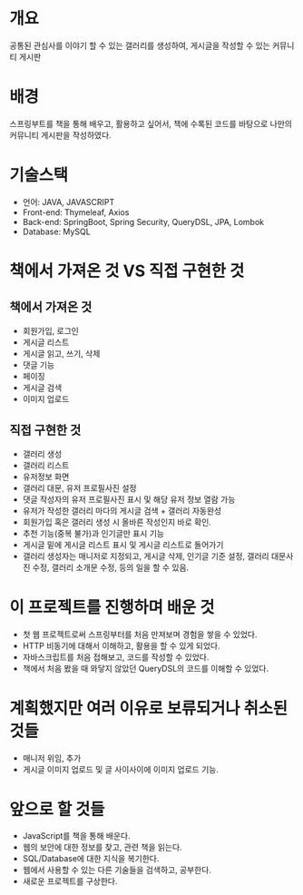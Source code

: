 # 개요
공통된 관심사를 이야기 할 수 있는 갤러리를 생성하여, 게시글을 작성할 수 있는 커뮤니티 게시판
# 배경
스프링부트를 책을 통해 배우고, 활용하고 싶어서, 책에 수록된 코드를 바탕으로 나만의 커뮤니티 게시판을 작성하였다.
# 기술스택
* 언어: JAVA, JAVASCRIPT
* Front-end: Thymeleaf, Axios
* Back-end: SpringBoot, Spring Security, QueryDSL, JPA, Lombok
* Database: MySQL
# 책에서 가져온 것 VS 직접 구현한 것
## 책에서 가져온 것
* 회원가입, 로그인
* 게시글 리스트
* 게시글 읽고, 쓰기, 삭제
* 댓글 기능
* 페이징
* 게시글 검색
* 이미지 업로드
## 직접 구현한 것
* 갤러리 생성
* 갤러리 리스트
* 유저정보 화면
* 갤러리 대문, 유저 프로필사진 설정
* 댓글 작성자의 유저 프로필사진 표시 및 해당 유저 정보 열람 가능
* 유저가 작성한 갤러리 마다의 게시글 검색 + 갤러리 자동완성
* 회원가입 혹은 갤러리 생성 시 올바른 작성인지 바로 확인.
* 추천 기능(중복 불가)과 인기글만 표시 기능
* 게시글 밑에 게시글 리스트 표시 및 게시글 리스트로 돌어가기
* 갤러리 생성자는 매니저로 지정되고, 게시글 삭제, 인기글 기준 설정, 갤러리 대문사진 수정, 갤러리 소개문 수정, 등의 일을 할 수 있음.
# 이 프로젝트를 진행하며 배운 것
* 첫 웹 프로젝트로써 스프링부터를 처음 만져보며 경험을 쌓을 수 있었다.
* HTTP 비동기에 대해서 이해하고, 활용을 할 수 있게 되었다.
* 자바스크립트를 처음 접해보고, 코드를 작성할 수 있었다.
* 책에서 처음 봤을 때 와닿지 않았던 QueryDSL의 코드를 이해할 수 있었다.
# 계획했지만 여러 이유로 보류되거나 취소된 것들
* 매니저 위임, 추가
* 게시글 이미지 업로드 및 글 사이사이에 이미지 업로드 기능.
# 앞으로 할 것들
* JavaScript를 책을 통해 배운다.
* 웹의 보안에 대한 정보를 찾고, 관련 책을 읽는다.
* SQL/Database에 대한 지식을 복기한다.
* 웹에서 사용할 수 있는 다른 기술들을 검색하고, 공부한다.
* 새로운 프로젝트를 구상한다.

